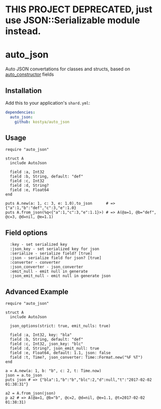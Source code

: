 # THIS PROJECT DEPRECATED, just use JSON::Serializable module instead.

# auto_json

Auto JSON convertations for classes and structs, based on [auto_constructor](https://github.com/kostya/auto_constructor) fields

## Installation

Add this to your application's `shard.yml`:

```yaml
dependencies:
  auto_json:
    github: kostya/auto_json
```

## Usage

```crystal
require "auto_json"

struct A
  include AutoJson

  field :a, Int32
  field :b, String, default: "def"
  field :c, Int32
  field :d, String?
  field :e, Float64
end

puts A.new(a: 1, c: 3, e: 1.0).to_json      # => {"a":1,"b":"def","c":3,"e":1.0}
puts A.from_json(%q<{"a":1,"c":3,"e":1.1}>) # => A(@a=1, @b="def", @c=3, @d=nil, @e=1.1)
```

## Field options

```
  :key - set serialized key
  :json_key - set serialized key for json
  :serialize - serialize field? [true]
  :json - serialize field for json? [true]
  :converter - converter
  :json_converter - json_converter
  :emit_null - emit null in generate
  :json_emit_null - emit null in generate json
```

## Advanced Example

```crystal
require "auto_json"

struct A
  include AutoJson

  json_options(strict: true, emit_nulls: true)

  field :a, Int32, key: "bla"
  field :b, String, default: "def"
  field :c, Int32, json_key: "blc"
  field :d, String?, json_emit_null: true
  field :e, Float64, default: 1.1, json: false
  field :t, Time?, json_converter: Time::Format.new("%F %T")
end

a = A.new(a: 1, b: "b", c: 2, t: Time.now)
json = a.to_json
puts json # => {"bla":1,"b":"b","blc":2,"d":null,"t":"2017-02-02 01:38:31"}

a2 = A.from_json(json)
p a2 # => A(@a=1, @b="b", @c=2, @d=nil, @e=1.1, @t=2017-02-02 01:38:31)
```
